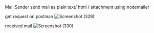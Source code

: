 Mail Sender 
send mail as plain text/ html / attachment using nodemailer

get request on postman
![Screenshot (329)](https://user-images.githubusercontent.com/61613458/168445641-b66cac01-81b2-4b72-b289-00273b09b07e.png)

received mail
![Screenshot (330)](https://user-images.githubusercontent.com/61613458/168445663-9d3dd0e7-77ed-469b-a756-ba1689a94375.png)

